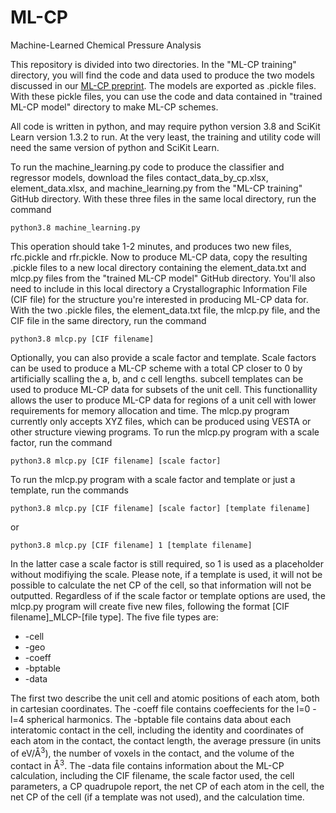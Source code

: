# ML-CP
Machine-Learned Chemical Pressure Analysis

This repository is divided into two directories. In the "ML-CP training" directory, you will find the code and data used to produce the two models discussed in our [ML-CP preprint](https://chemrxiv.org/engage/chemrxiv/article-details/667c7c1fc9c6a5c07a782b8d). The models are exported as .pickle files. With these pickle files, you can use the code and data contained in "trained ML-CP model" directory to make ML-CP schemes. 

All code is written in python, and may require python version 3.8 and SciKit Learn version 1.3.2 to run. At the very least, the training and utility code will need the same version of python and SciKit Learn. 

To run the machine_learning.py code to produce the classifier and regressor models, download the files contact_data_by_cp.xlsx, element_data.xlsx, and machine_learning.py from the "ML-CP training" GitHub directory. With these three files in the same local directory, run the command

`python3.8 machine_learning.py`

This operation should take 1-2 minutes, and produces two new files, rfc.pickle and rfr.pickle. Now to produce ML-CP data, copy the resulting .pickle files to a new local directory containing the element_data.txt and mlcp.py files from the "trained ML-CP model" GitHub directory. You'll also need to include in this local directory a Crystallographic Information File (CIF file) for the structure you're interested in producing ML-CP data for. With the two .pickle files, the element_data.txt file, the mlcp.py file, and the CIF file in the same directory, run the command

`python3.8 mlcp.py [CIF filename]`

Optionally, you can also provide a scale factor and template. Scale factors can be used to produce a ML-CP scheme with a total CP closer to 0 by artificially scalling the a, b, and c cell lengths. subcell templates can be used to produce ML-CP data for subsets of the unit cell. This functionallity allows the user to produce ML-CP data for regions of a unit cell with lower requirements for memory allocation and time. The mlcp.py program currently only accepts XYZ files, which can be produced using VESTA or other structure viewing programs. To run the mlcp.py program with a scale factor, run the command

`python3.8 mlcp.py [CIF filename] [scale factor]`

To run the mlcp.py program with a scale factor and template or just a template, run the commands

`python3.8 mlcp.py [CIF filename] [scale factor] [template filename]`

or

`python3.8 mlcp.py [CIF filename] 1 [template filename]`

In the latter case a scale factor is still required, so 1 is used as a placeholder without modifiying the scale. Please note, if a template is used, it will not be possible to calculate the net CP of the cell, so that information will not be outputted. Regardless of if the scale factor or template options are used, the mlcp.py program will create five new files, following the format [CIF filename]_MLCP-[file type]. The five file types are:
* -cell
* -geo
* -coeff
* -bptable
* -data

The first two describe the unit cell and atomic positions of each atom, both in cartesian coordinates. 
The -coeff file contains coeffecients for the l=0 - l=4 spherical harmonics. 
The -bptable file contains data about each interatomic contact in the cell, including the identity and coordinates of each atom in the contact, the contact length, the average pressure (in units of eV/Å<sup>3</sup>), the number of voxels in the contact, and the volume of the contact in Å<sup>3</sup>. 
The -data file contains information about the ML-CP calculation, including the CIF filename, the scale factor used, the cell parameters, a CP quadrupole report, the net CP of each atom in the cell, the net CP of the cell (if a template was not used), and the calculation time. 
